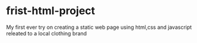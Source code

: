 # frist-html-project
My first ever try on creating a static web page using html,css and javascript releated to a local clothing brand
